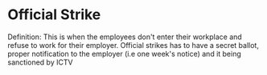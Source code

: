 # Official Strike

Definition: This is when the employees don't enter their workplace and refuse to work for their employer. Official strikes has to have a secret ballot, proper notification to the employer (i.e one week's notice) and it being sanctioned by ICTV